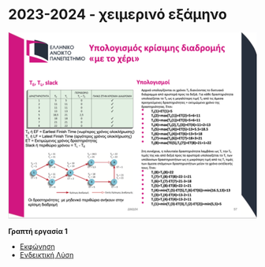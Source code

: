 # 2023-2024 - χειμερινό εξάμηνο

![](./resources/CPM-example.png)

**Γραπτή εργασία 1**

* [Εκφώνηση](./resources/1η_ΓΕ_2023-24_(ΧΕΙΜΕΡΙΝΟ)_ΔΜΔ54_Εκφώνηση.pdf)
* [Ενδεικτική Λύση](./resources/1η_ΓΕ_2023-24_(ΧΕΙΜΕΡΙΝΟ)_ΔΜΔ54_Λύσεις.pdf)

